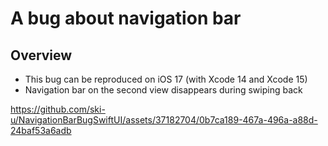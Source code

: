# A bug about navigation bar

## Overview

- This bug can be reproduced on iOS 17 (with Xcode 14 and Xcode 15)
- Navigation bar on the second view disappears during swiping back

https://github.com/ski-u/NavigationBarBugSwiftUI/assets/37182704/0b7ca189-467a-496a-a88d-24baf53a6adb
